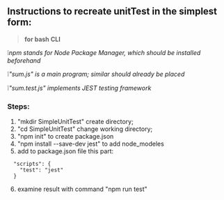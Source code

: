 ## Instructions to recreate unitTest in the simplest form:
> **for bash CLI**

:grey_exclamation:*npm stands for Node Package Manager, which should be installed beforehand*

:grey_exclamation:*"sum.js" is a main program; similar should already be placed*

:grey_exclamation:*"sum.test.js" implements JEST testing framework*

### Steps:

1. "mkdir SimpleUnitTest" create directory;
2. "cd SimpleUnitTest" change working directory;
3. "npm init" to create package.json
4. "npm install --save-dev jest" to add node_modeles
5.  add to package.json file this part:
```
  "scripts": {
    "test": "jest"
  }
```
6. examine result with command "npm run test"

